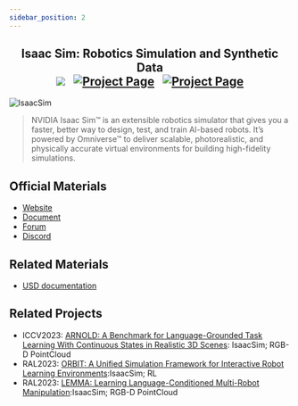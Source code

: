 ```yaml
---
sidebar_position: 2
---
```


<h2 align="center">
  <b>Isaac Sim: Robotics Simulation and Synthetic Data</b>

<div align="center">
    <a href="https://developer.nvidia.com/isaac-sim" target="_blank"><img src="https://img.shields.io/badge/Website-IsaacSim-red"></img></a>
    &nbsp;
    <a href="https://docs.omniverse.nvidia.com/isaacsim/latest/overview.html" target="_blank"><img src="https://img.shields.io/badge/Doc-IsaacSim-blue" alt="Project Page"></img></a>
    &nbsp;
    <a href="https://docs.omniverse.nvidia.com/isaacsim/latest/overview.html" target="_blank"><img src="https://img.shields.io/badge/Forum-IsaacSim-yellow" alt="Project Page"></img></a>
</div>
</h2>

![IsaacSim](/img/simulators/IsaacSim.jpg)
> NVIDIA Isaac Sim™ is an extensible robotics simulator that gives you a faster, better way to design, test, and train AI-based robots. It’s powered by Omniverse™ to deliver scalable, photorealistic, and physically accurate virtual environments for building high-fidelity simulations.


## Official Materials
- [Website](https://developer.nvidia.com/isaac-sim)
- [Document](https://docs.omniverse.nvidia.com/isaacsim/latest/overview.html)
- [Forum](https://forums.developer.nvidia.com/c/agx-autonomous-machines/isaac/isaac-sim/321)
- [Discord](https://discord.gg/cZySg5ks)


## Related Materials
- [USD documentation](https://openusd.org/release/index.html)

## Related Projects
- ICCV2023: [ARNOLD: A Benchmark for Language-Grounded Task Learning With Continuous States in Realistic 3D Scenes](https://arnold-benchmark.github.io/): IsaacSim; RGB-D PointCloud
- RAL2023: [ORBIT: A Unified Simulation Framework for Interactive Robot Learning Environments](https://isaac-orbit.github.io/):IsaacSim; RL
- RAL2023: [LEMMA: Learning Language-Conditioned Multi-Robot Manipulation](https://lemma-benchmark.github.io/):IsaacSim; RGB-D PointCloud


